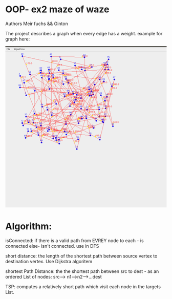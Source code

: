 # OOP- ex2 maze of waze
Authors Meir fuchs && Ginton

The project describes a graph when every edge has a weight. 
example for graph here:

![Test Image 1](https://github.com/GintonD/OOP-ex2/blob/master/graphPaint.png?raw=true)

# Algorithm:
isConnected: if there is a valid path from EVREY node to each - is connected else- isn't connected. use in DFS

short distance: the length of the shortest path between source vertex to destination vertex. Use Dijkstra algoritem

shortest Path Distance: the the shortest path between src to dest - as an ordered List of nodes:
src--> n1-->n2-->...dest
 
TSP: computes a relatively short path which visit each node in the targets List.
 
